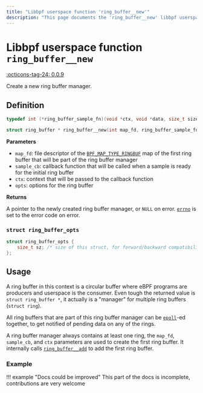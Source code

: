 ```yaml
---
title: "Libbpf userspace function 'ring_buffer__new'"
description: "This page documents the 'ring_buffer__new' libbpf userspace function, including its definition, usage, and examples."
---
```

# Libbpf userspace function `ring_buffer__new`

<!-- [LIBBPF_TAG] -->
[:octicons-tag-24: 0.0.9](https://github.com/libbpf/libbpf/releases/tag/v0.0.9)
<!-- [/LIBBPF_TAG] -->

Create a new ring buffer manager.

## Definition

```c
typedef int (*ring_buffer_sample_fn)(void *ctx, void *data, size_t size); 

struct ring_buffer * ring_buffer__new(int map_fd, ring_buffer_sample_fn sample_cb, void *ctx, const struct ring_buffer_opts *opts);
```

**Parameters**

- `map_fd`: file descriptor of the [`BPF_MAP_TYPE_RINGBUF`](../../../linux/map-type/BPF_MAP_TYPE_RINGBUF.md) map of the first ring buffer that will be part of the ring buffer manager
- `sample_cb`: callback function that will be called when a sample is ready for the initial ring buffer
- `ctx`: context that will be passed to the callback function
- `opts`: options for the ring buffer

**Returns**

A pointer to the newly created ring buffer manager, or `NULL` on error. [`errno`](https://man7.org/linux/man-pages/man3/errno.3.html) is set to the error code on error.

### `struct ring_buffer_opts`

```c
struct ring_buffer_opts {
	size_t sz; /* size of this struct, for forward/backward compatibility */
};
```

## Usage

A ring buffer in this context is a circular buffer where eBPF programs are producers and userspace is the consumer. Even tough the returned value is `struct ring_buffer *`, it actually is a "manager" for multiple ring buffers (`struct ring`).

All ring buffers that are part of this ring buffer manager can be [`epoll`](https://man7.org/linux/man-pages/man7/epoll.7.html)-ed together, to get notified of pending data on any of the rings.

A ring buffer manager always contains at least one ring, the `map_fd`, `sample_cb`, and `ctx` parameters are used to create the first ring buffer. It internally calls [`ring_buffer__add`](ring_buffer__add.md) to add the first ring buffer.

### Example

!!! example "Docs could be improved"
    This part of the docs is incomplete, contributions are very welcome
